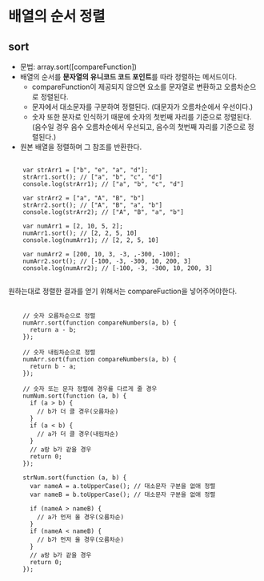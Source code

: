 # 배열의 순서 정렬
## sort 
* 문법: array.sort([compareFunction])  
* 배열의 순서를 **문자열의 유니코드 코드 포인트**를 따라 정렬하는 메서드이다.
  * compareFunction이 제공되지 않으면 요소를 문자열로 변환하고 오름차순으로 정렬된다.
  * 문자에서 대소문자를 구분하여 정렬된다. (대문자가 오름차순에서 우선이다.)
  * 숫자 또한 문자로 인식하기 때문에 숫자의 첫번째 자리를 기준으로 정렬된다. (음수일 경우 음수 오름차순에서 우선되고, 음수의 첫번째 자리를 기준으로 정렬된다.)
* 원본 배열을 정렬하며 그 참조를 반환한다.
<pre>
  <code>
    var strArr1 = ["b", "e", "a", "d"];
    strArr1.sort(); // ["a", "b", "c", "d"]
    console.log(strArr1); // ["a", "b", "c", "d"]

    var strArr2 = ["a", "A", "B", "b"]
    strArr2.sort(); // ["A", "B", "a", "b"]
    console.log(strArr2); // ["A", "B", "a", "b"]

    var numArr1 = [2, 10, 5, 2];
    numArr1.sort(); // [2, 2, 5, 10]
    console.log(numArr1); // [2, 2, 5, 10]

    var numArr2 = [200, 10, 3, -3, ,-300, -100];
    numArr2.sort(); // [-100, -3, -300, 10, 200, 3]
    console.log(numArr2); // [-100, -3, -300, 10, 200, 3]
  </code>
</pre>

원하는대로 정렬한 결과를 얻기 위해서는 compareFuction을 넣어주어야한다.
<pre>
  <code>
    // 숫자 오름차순으로 정렬
    numArr.sort(function compareNumbers(a, b) {
      return a - b;
    });

    // 숫자 내림차순으로 정렬
    numArr.sort(function compareNumbers(a, b) {
      return b - a;
    });

    // 숫자 또는 문자 정렬에 경우를 다르게 줄 경우
    numNum.sort(function (a, b) {
      if (a > b) {
        // b가 더 클 경우(오름차순)
      }
      if (a < b) {
        // a가 더 클 경우(내림차순)
      }
      // a랑 b가 같을 경우
      return 0;
    });

    strNum.sort(function (a, b) {
      var nameA = a.toUpperCase(); // 대소문자 구분을 없애 정렬
      var nameB = b.toUpperCase(); // 대소문자 구분을 없애 정렬

      if (nameA > nameB) {
        // a가 먼저 올 경우(오름차순)
      }
      if (nameA < nameB) {
        // b가 먼저 올 경우(오름차순)
      }
      // a랑 b가 같을 경우
      return 0;
    });
  </code>
</pre>
